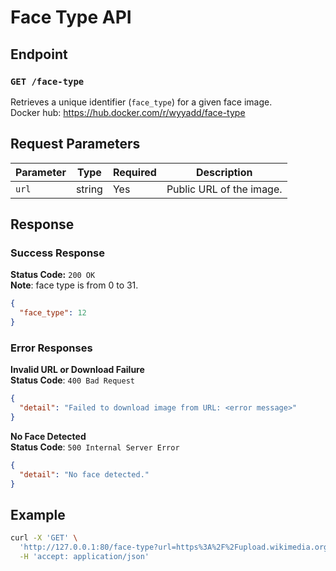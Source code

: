 # Face Type API

## Endpoint

### `GET /face-type`

Retrieves a unique identifier (`face_type`) for a given face image.  
Docker hub: https://hub.docker.com/r/wyyadd/face-type

## Request Parameters

| Parameter | Type   | Required | Description              |
|-----------|--------|----------|--------------------------|
| `url`     | string | Yes      | Public URL of the image. |

## Response

### Success Response
**Status Code:** `200 OK`  
**Note**: face type is from 0 to 31.

```json
{
  "face_type": 12
}
```

### Error Responses
**Invalid URL or Download Failure**  
**Status Code**: `400 Bad Request`
```json
{
  "detail": "Failed to download image from URL: <error message>"
}
```
**No Face Detected**  
**Status Code**: `500 Internal Server Error`
```json
{
  "detail": "No face detected."
}
```

## Example
```bash
curl -X 'GET' \
  'http://127.0.0.1:80/face-type?url=https%3A%2F%2Fupload.wikimedia.org%2Fwikipedia%2Fcommons%2Fthumb%2Fe%2Fe9%2FDonald_Trump_NYMA.jpg%2F170px-Donald_Trump_NYMA.jpg' \
  -H 'accept: application/json'
```

